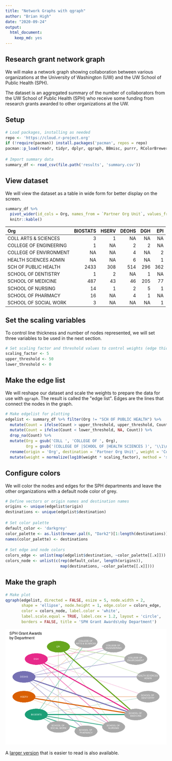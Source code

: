 ```yaml
---
title: "Network Graphs with qgraph"
author: "Brian High"
date: "2020-09-24"
output: 
  html_document:
    keep_md: yes
---
```




## Research grant network graph

We will make a network graph showing collaboration between various organizations 
at the University of Washington (UW) and the UW School of Public Health (SPH).

The dataset is an aggregated  summary of the number of collaborators from the 
UW School of Public Health (SPH) who receive some funding from research grants 
awarded to other organizations at the UW.

## Setup


```r
# Load packages, installing as needed
repo <- 'https://cloud.r-project.org'
if (!require(pacman)) install.packages('pacman', repos = repo)
pacman::p_load(readr, tidyr, dplyr, qgraph, BBmisc, purrr, RColorBrewer)

# Import summary data
summary_df <- read_csv(file.path('results', 'summary.csv'))
```

## View dataset

We will view the dataset as a table in wide form for better display on the screen.


```r
summary_df %>% 
  pivot_wider(id_cols = Org, names_from = `Partner Org Unit`, values_from = Count) %>% 
  knitr::kable()
```



|Org                    | BIOSTATS| HSERV| DEOHS| DGH| EPI|
|:----------------------|--------:|-----:|-----:|---:|---:|
|COLL ARTS & SCIENCES   |        3|     1|    NA|  NA|  NA|
|COLLEGE OF ENGINEERING |        1|    NA|     2|   2|  NA|
|COLLEGE OF ENVIRONMENT |       NA|    NA|     4|  NA|   2|
|HEALTH SCIENCES ADMIN  |       NA|    NA|     6|  NA|   1|
|SCH OF PUBLIC HEALTH   |     2433|   308|   514| 296| 362|
|SCHOOL OF DENTISTRY    |        1|     2|    NA|   1|  NA|
|SCHOOL OF MEDICINE     |      487|    43|    46| 205|  77|
|SCHOOL OF NURSING      |       14|     1|     2|   5|   1|
|SCHOOL OF PHARMACY     |       16|    NA|     4|   1|  NA|
|SCHOOL OF SOCIAL WORK  |        3|    NA|    NA|  NA|   1|

## Set the scaling variables

To control line thickness and number of nodes represented, we will set three
variables to be used in the next section.


```r
# Set scaling factor and threshold values to control weights (edge thickness)
scaling_factor <- 5
upper_threshold <- 50
lower_threshold <- 0
```

## Make the edge list

We will reshape our dataset and scale the weights to prepare the data for 
use with `qgraph`. The result is called the "edge list". Edges are the lines
that connect the nodes in the graph.


```r
# Make edgelist for plotting
edgelist <- summary_df %>% filter(Org != "SCH OF PUBLIC HEALTH") %>% 
  mutate(Count = ifelse(Count > upper_threshold, upper_threshold, Count)) %>% 
  mutate(Count = ifelse(Count < lower_threshold, NA, Count)) %>% 
  drop_na(Count) %>% 
  mutate(Org = gsub('COLL ', 'COLLEGE OF ', Org), 
         Org = gsub('(COLLEGE OF |SCHOOL OF |HEALTH SCIENCES )', '\\1\n', Org)) %>% 
  rename(origin = 'Org', destination = 'Partner Org Unit', weight = 'Count') %>% 
  mutate(weight = normalize(log10(weight * scaling_factor), method = 'scale'))
```

## Configure colors

We will color the nodes and edges for the SPH departments and leave the other 
organizations with a default node color of grey.


```r
# Define vectors or origin names and destination names
origins <- unique(edgelist$origin)
destinations <- unique(edgelist$destination)

# Set color palette
default_color <- 'darkgrey'
color_palette <- as.list(brewer.pal(6, "Dark2")[1:length(destinations)])
names(color_palette) <- destinations

# Set edge and node colors
colors_edge <- unlist(map(edgelist$destination, ~color_palette[[.x]]))
colors_node <- unlist(c(rep(default_color, length(origins)), 
                        map(destinations, ~color_palette[[.x]])))
```

## Make the graph


```r
# Make plot
qgraph(edgelist, directed = FALSE, esize = 5, node.width = 2, 
       shape = 'ellipse', node.height = 1, edge.color = colors_edge,
       color = colors_node, label.color = 'white', 
       label.scale.equal = TRUE, label.cex = 1.2, layout = 'circle', 
       borders = FALSE, title = 'SPH Grant Awards\nby Department')
```

![](grant_awards_files/figure-html/make_graph-1.png)<!-- -->

A [larger version](figures/grant_awards_by_dept.jpg) that is easier to read is also available.
